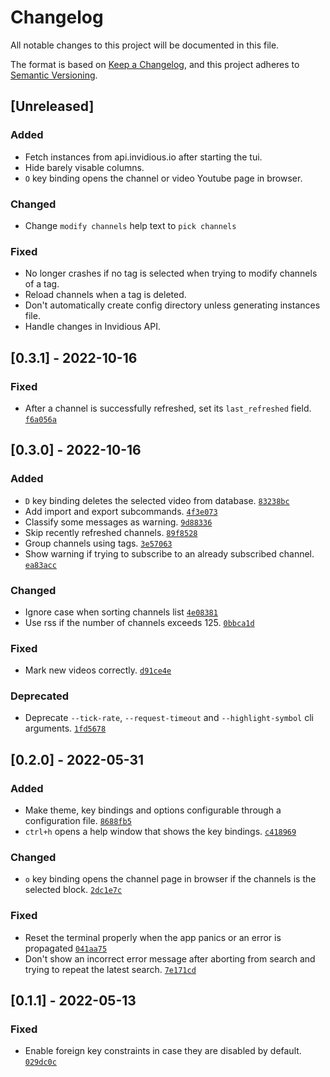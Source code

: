 # Changelog
All notable changes to this project will be documented in this file.

The format is based on [Keep a Changelog](https://keepachangelog.com/en/1.0.0/),
and this project adheres to [Semantic Versioning](https://semver.org/spec/v2.0.0.html).

## [Unreleased]
### Added
- Fetch instances from api.invidious.io after starting the tui.
- Hide barely visable columns.
- `O` key binding opens the channel or video Youtube page in browser.

### Changed
- Change `modify channels` help text to `pick channels`

### Fixed
- No longer crashes if no tag is selected when trying to modify channels of a tag.
- Reload channels when a tag is deleted.
- Don't automatically create config directory unless generating instances file.
- Handle changes in Invidious API.

## [0.3.1] - 2022-10-16
### Fixed
- After a channel is successfully refreshed, set its `last_refreshed` field.
[`f6a056a`](https://github.com/sarowish/ytsub/commit/f6a056a)

## [0.3.0] - 2022-10-16
### Added
- `D` key binding deletes the selected video from database.
[`83238bc`](https://github.com/sarowish/ytsub/commit/83238bc)
- Add import and export subcommands.
[`4f3e073`](https://github.com/sarowish/ytsub/commit/4f3e073)
- Classify some messages as warning.
[`9d88336`](https://github.com/sarowish/ytsub/commit/9d88336)
- Skip recently refreshed channels.
[`89f8528`](https://github.com/sarowish/ytsub/commit/89f8528)
- Group channels using tags.
[`3e57063`](https://github.com/sarowish/ytsub/commit/3e57063)
- Show warning if trying to subscribe to an already subscribed channel.
[`ea83acc`](https://github.com/sarowish/ytsub/commit/ea83acc)

### Changed
- Ignore case when sorting channels list
[`4e08381`](https://github.com/sarowish/ytsub/commit/4e08381)
- Use rss if the number of channels exceeds 125.
[`0bbca1d`](https://github.com/sarowish/ytsub/commit/0bbca1d)

### Fixed
- Mark new videos correctly.
[`d91ce4e`](https://github.com/sarowish/ytsub/commit/d91ce4e)

### Deprecated
- Deprecate `--tick-rate`, `--request-timeout` and `--highlight-symbol` cli arguments.
[`1fd5678`](https://github.com/sarowish/ytsub/commit/1fd5678)

## [0.2.0] - 2022-05-31
### Added
- Make theme, key bindings and options configurable through a configuration file.
[`8688fb5`](https://github.com/sarowish/ytsub/commit/8688fb5)
- `ctrl+h` opens a help window that shows the key bindings.
[`c418969`](https://github.com/sarowish/ytsub/commit/c418969)

### Changed
- `o` key binding opens the channel page in browser if the channels is the selected block.
[`2dc1e7c`](https://github.com/sarowish/ytsub/commit/2dc1e7c)

### Fixed
- Reset the terminal properly when the app panics or an error is propagated
[`041aa75`](https://github.com/sarowish/ytsub/commit/041aa75)
- Don't show an incorrect error message after aborting from search and trying to repeat the latest search.
[`7e171cd`](https://github.com/sarowish/ytsub/commit/7e171cd)

## [0.1.1] - 2022-05-13
### Fixed
- Enable foreign key constraints in case they are disabled by default.
[`029dc0c`](https://github.com/sarowish/ytsub/commit/029dc0c)
